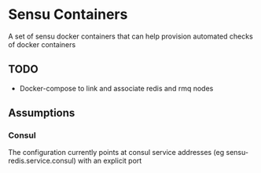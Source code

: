 # Sensu Containers

A set of sensu docker containers that can help provision automated checks of docker containers

## TODO

* Docker-compose to link and associate redis and rmq nodes

## Assumptions

### Consul

The configuration currently points at consul service addresses (eg sensu-redis.service.consul) with
an explicit port